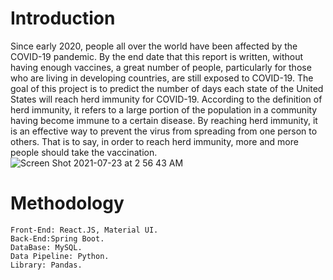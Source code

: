 # Introduction
Since early 2020, people all over the world have been affected by the COVID-19 pandemic. By the end date that this report is written, without having enough vaccines, a great number of people, particularly for those who are living in developing countries, are still exposed to COVID-19. The goal of this project is to predict the number of days each state of the United States will reach herd immunity for COVID-19. According to the definition of herd immunity, it refers to a large portion of the population in a community having become immune to a certain disease. By reaching herd immunity, it is an effective way to prevent the virus from spreading from one person to others. That is to say, in order to reach herd immunity, more and more people should take the vaccination. 
![Screen Shot 2021-07-23 at 2 56 43 AM](https://user-images.githubusercontent.com/25276186/126766831-74dfd4d1-4713-4d32-9695-5f046e99f74b.png)<br/>

# Methodology
    Front-End: React.JS, Material UI.
    Back-End:Spring Boot.
    DataBase: MySQL.
    Data Pipeline: Python.
    Library: Pandas.

